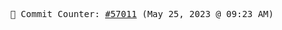 <p align="center">
    <samp>
        📮 Commit Counter: <a href="https://github.com/Javascript-void0/Javascript-void0/commits/main">#57011</a> (May 25, 2023 @ 09:23 AM)
    </samp>
</p>